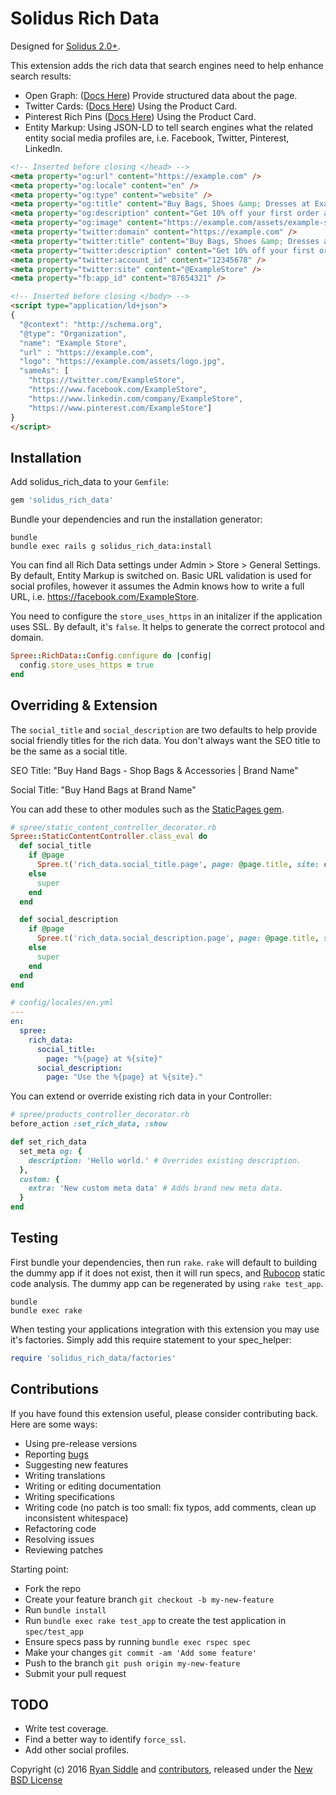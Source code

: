 Solidus Rich Data
===============

Designed for [Solidus 2.0+][1].

This extension adds the rich data that search engines need to help enhance search results:

* Open Graph: ([Docs Here][2]) Provide structured data about the page.
* Twitter Cards: ([Docs Here][3]) Using the Product Card.
* Pinterest Rich Pins ([Docs Here][4]) Using the Product Card.
* Entity Markup: Using JSON-LD to tell search engines what the related entity social media profiles are, i.e. Facebook, Twitter, Pinterest, LinkedIn.

```html
<!-- Inserted before closing </head> -->
<meta property="og:url" content="https://example.com" />
<meta property="og:locale" content="en" />
<meta property="og:type" content="website" />
<meta property="og:title" content="Buy Bags, Shoes &amp; Dresses at Example Store" />
<meta property="og:description" content="Get 10% off your first order and free world-wide delivery." />
<meta property="og:image" content="https://example.com/assets/example-store-social.jpg" />
<meta property="twitter:domain" content="https://example.com" />
<meta property="twitter:title" content="Buy Bags, Shoes &amp; Dresses at Example Store" />
<meta property="twitter:description" content="Get 10% off your first order and free world-wide delivery." />
<meta property="twitter:account_id" content="12345678" />
<meta property="twitter:site" content="@ExampleStore" />
<meta property="fb:app_id" content="87654321" />
```

```html
<!-- Inserted before closing </body> -->
<script type="application/ld+json">
{
  "@context": "http://schema.org",
  "@type": "Organization",
  "name": "Example Store",
  "url" : "https://example.com",
  "logo": "https://example.com/assets/logo.jpg",
  "sameAs": [
    "https://twitter.com/ExampleStore",
    "https://www.facebook.com/ExampleStore",
    "https://www.linkedin.com/company/ExampleStore",
    "https://www.pinterest.com/ExampleStore"]
}
</script>
```

Installation
------------

Add solidus_rich_data to your `Gemfile`:

```ruby
gem 'solidus_rich_data'
```

Bundle your dependencies and run the installation generator:

```shell
bundle
bundle exec rails g solidus_rich_data:install
```

You can find all Rich Data settings under Admin > Store > General Settings.
By default, Entity Markup is switched on. Basic URL validation is used for social profiles, however it assumes the Admin knows how to write a full URL, i.e. https://facebook.com/ExampleStore.

You need to configure the `store_uses_https` in an initalizer if the application uses SSL. By default, it's `false`. It helps to generate the correct protocol and domain.

```ruby
Spree::RichData::Config.configure do |config|
  config.store_uses_https = true
end
```

Overriding & Extension
----------------------

The `social_title` and `social_description` are two defaults to help provide social friendly titles for the rich data. You don't always want the SEO title to be the same as a social title.

SEO Title: "Buy Hand Bags - Shop Bags & Accessories | Brand Name"

Social Title: "Buy Hand Bags at Brand Name"

You can add these to other modules such as the [StaticPages gem][5].

``` ruby
# spree/static_content_controller_decorator.rb
Spree::StaticContentController.class_eval do
  def social_title
    if @page
      Spree.t('rich_data.social_title.page', page: @page.title, site: current_store.name)
    else
      super
    end
  end

  def social_description
    if @page
      Spree.t('rich_data.social_description.page', page: @page.title, site: current_store.name)
    else
      super
    end
  end
end
```

``` yaml
# config/locales/en.yml
---
en:
  spree:
    rich_data:
      social_title:
        page: "%{page} at %{site}"
      social_description:
        page: "Use the %{page} at %{site}."
```

You can extend or override existing rich data in your Controller:

```ruby
# spree/products_controller_decorator.rb
before_action :set_rich_data, :show

def set_rich_data
  set_meta og: {
    description: 'Hello world.' # Overrides existing description.
  },
  custom: {
    extra: 'New custom meta data' # Adds brand new meta data.
  }
end
```

Testing
-------

First bundle your dependencies, then run `rake`. `rake` will default to building the dummy app if it does not exist, then it will run specs, and [Rubocop][6] static code analysis. The dummy app can be regenerated by using `rake test_app`.

```shell
bundle
bundle exec rake
```

When testing your applications integration with this extension you may use it's factories.
Simply add this require statement to your spec_helper:

```ruby
require 'solidus_rich_data/factories'
```

Contributions
-------------

If you have found this extension useful, please consider contributing back. Here are some ways:

* Using pre-release versions
* Reporting [bugs][7]
* Suggesting new features
* Writing translations
* Writing or editing documentation
* Writing specifications
* Writing code (no patch is too small: fix typos, add comments, clean up inconsistent whitespace)
* Refactoring code
* Resolving issues
* Reviewing patches

Starting point:

* Fork the repo
* Create your feature branch `git checkout -b my-new-feature`
* Run `bundle install`
* Run `bundle exec rake test_app` to create the test application in `spec/test_app`
* Ensure specs pass by running `bundle exec rspec spec`
* Make your changes `git commit -am 'Add some feature'`
* Push to the branch `git push origin my-new-feature`
* Submit your pull request

TODO
-------
* Write test coverage.
* Find a better way to identify `force_ssl`.
* Add other social profiles.

Copyright (c) 2016 [Ryan Siddle][8] and [contributors][9], released under the [New BSD License][10]

[1]: https://github.com/solidusio/solidus/tree/v2.0
[2]: http://ogp.me/
[3]: https://dev.twitter.com/cards/overview
[4]: https://developers.pinterest.com/docs/rich-pins/overview/
[5]: https://github.com/solidusio-contrib/solidus_static_content
[6]: https://github.com/bbatsov/rubocop
[7]: https://github.com/rsiddle/solidus_rich_data/issues
[8]: https://github.com/rsiddle
[9]: https://github.com/rsiddle/solidus_rich_data/graphs/contributors
[10]: ./LICENSE
